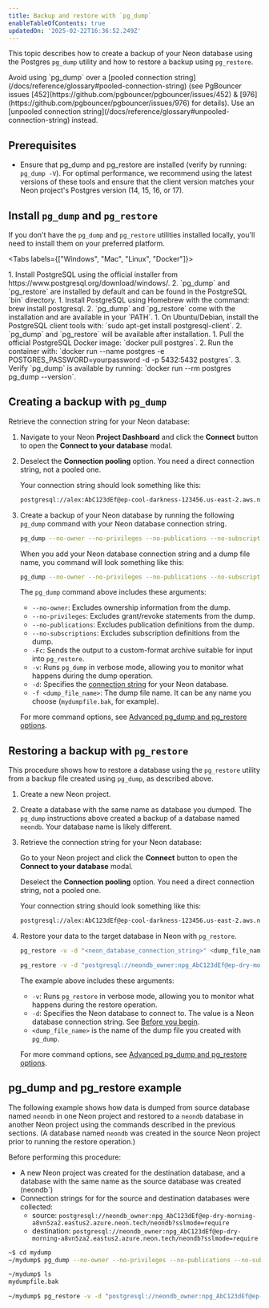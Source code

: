 ```yaml
---
title: Backup and restore with `pg_dump`
enableTableOfContents: true
updatedOn: '2025-02-22T16:36:52.249Z'
---
```


This topic describes how to create a backup of your Neon database using the Postgres `pg_dump` utility and how to restore a backup using `pg_restore`.

<Admonition type="important">
Avoid using `pg_dump` over a [pooled connection string](/docs/reference/glossary#pooled-connection-string) (see PgBouncer issues [452](https://github.com/pgbouncer/pgbouncer/issues/452) & [976](https://github.com/pgbouncer/pgbouncer/issues/976) for details). Use an [unpooled connection string](/docs/reference/glossary#unpooled-connection-string) instead.
</Admonition>

## Prerequisites

- Ensure that pg_dump and pg_restore are installed (verify by running: `pg_dump -V`). For optimal performance, we recommend using the latest versions of these tools and ensure that the client version matches your Neon project's Postgres version (14, 15, 16, or 17).


## Install `pg_dump` and `pg_restore` 

If you don't have the `pg_dump` and `pg_restore` utilities installed locally, you'll need to install them on your preferred platform.

<Tabs labels={["Windows", "Mac", "Linux", "Docker"]}>

<TabItem>
1. Install PostgreSQL using the official installer from https://www.postgresql.org/download/windows/.
2. `pg_dump` and `pg_restore` are installed by default and can be found in the PostgreSQL `bin` directory.
</TabItem>

<TabItem>
1. Install PostgreSQL using Homebrew with the command: brew install postgresql.
2. `pg_dump` and `pg_restore` come with the installation and are available in your `PATH`.
</TabItem>

<TabItem>
1. On Ubuntu/Debian, install the PostgreSQL client tools with: `sudo apt-get install postgresql-client`.
2. `pg_dump` and `pg_restore` will be available after installation.
</TabItem>

<TabItem>
1. Pull the official PostgreSQL Docker image: `docker pull postgres`.
2. Run the container with: `docker run --name postgres -e POSTGRES_PASSWORD=yourpassword -d -p 5432:5432 postgres`.
3. Verify `pg_dump` is available by running: `docker run --rm postgres pg_dump --version`.
</TabItem>

</Tabs>

## Creating a backup with `pg_dump`

Retrieve the connection string for your Neon database:

1. Navigate to your Neon **Project Dashboard** and click the **Connect** button to open the **Connect to your database** modal.

2. Deselect the **Connection pooling** option. You need a direct connection string, not a pooled one.

    Your connection string should look something like this:

    ```bash shouldWrap
    postgresql://alex:AbC123dEf@ep-cool-darkness-123456.us-east-2.aws.neon.tech/neondb?sslmode=require
    ```

3. Create a backup of your Neon database by running the following `pg_dump` command with your Neon database connection string.

    ```bash shouldWrap
    pg_dump --no-owner --no-privileges --no-publications --no-subscriptions -Fc -v -d "<neon_database_connection_string>" -f <dump_file_name>
    ```

    When you add your Neon database connection string and a dump file name, you command will look something like this:

    ```bash shouldWrap
    pg_dump --no-owner --no-privileges --no-publications --no-subscriptions -Fc -v -d "postgresql://neondb_owner:npg_AbC123dEf@ep-dry-morning-a8vn5za2.eastus2.azure.neon.tech/neondb?sslmode=require" -f mydatabase.bak
    ```

    The `pg_dump` command above includes these arguments:

    - `--no-owner`: Excludes ownership information from the dump.
    - `--no-privileges`: Excludes grant/revoke statements from the dump.
    - `--no-publications`: Excludes publication definitions from the dump.
    - `--no-subscriptions`: Excludes subscription definitions from the dump.
    - `-Fc`: Sends the output to a custom-format archive suitable for input into `pg_restore`.
    - `-v`: Runs `pg_dump` in verbose mode, allowing you to monitor what happens during the dump operation.
    - `-d`: Specifies the [connection string](https://www.postgresql.org/docs/current/libpq-connect.html#LIBPQ-CONNSTRING) for your Neon database.
    - `-f <dump_file_name>`: The dump file name. It can be any name you choose (`mydumpfile.bak`, for example).

    For more command options, see [Advanced pg_dump and pg_restore options](#advanced-pgdump-and-pgrestore-options).

## Restoring a backup with `pg_restore`

This procedure shows how to restore a database using the `pg_restore` utility from a backup file created using `pg_dump`, as described above.

1. Create a new Neon project.
2. Create a database with the same name as database you dumped. The `pg_dump` instructions above created a backup of a database named `neondb`. Your database name is likely different.
3. Retrieve the connection string for your Neon database:

    Go to your Neon project and click the **Connect** button to open the **Connect to your database** modal.

    Deselect the **Connection pooling** option. You need a direct connection string, not a pooled one.

    Your connection string should look something like this:

    ```bash shouldWrap
    postgresql://alex:AbC123dEf@ep-cool-darkness-123456.us-east-2.aws.neon.tech/neondb?sslmode=require
    ```

4. Restore your data to the target database in Neon with `pg_restore`.

    ```bash shouldWrap
    pg_restore -v -d "<neon_database_connection_string>" <dump_file_name>
    ```

    ```bash shouldWrap
    pg_restore -v -d "postgresql://neondb_owner:npg_AbC123dEf@ep-dry-morning-a8vn5za2.eastus2.azure.neon.tech/neondb?sslmode=require" mydatabase.bak
    ```

    The example above includes these arguments:

    - `-v`: Runs `pg_restore` in verbose mode, allowing you to monitor what happens during the restore operation.
    - `-d`: Specifies the Neon database to connect to. The value is a Neon database connection string. See [Before you begin](#before-you-begin).
    - `<dump_file_name>` is the name of the dump file you created with `pg_dump`.

    For more command options, see [Advanced pg_dump and pg_restore options](#advanced-pgdump-and-pgrestore-options).

## pg_dump and pg_restore example

The following example shows how data is dumped from source database named `neondb` in one Neon project and restored to a `neondb` database in another Neon project using the commands described in the previous sections. (A database named `neondb` was created in the source Neon project prior to running the restore operation.)

Before performing this procedure:
- A new Neon project was created for the destination database, and a database with the same name as the source database was created (neondb`)
- Connection strings for for the source and destination databases were collected:
    - source: `postgresql://neondb_owner:npg_AbC123dEf@ep-dry-morning-a8vn5za2.eastus2.azure.neon.tech/neondb?sslmode=require`
    - destination: `postgresql://neondb_owner:npg_AbC123dEf@ep-dry-morning-a8vn5za2.eastus2.azure.neon.tech/neondb?sslmode=require`

```bash shouldWrap
~$ cd mydump
~/mydump$ pg_dump --no-owner --no-privileges --no-publications --no-subscriptions -Fc -v -d "postgresql://neondb_owner:npg_AbC123dEf@ep-dry-morning-a8vn5za2.eastus2.azure.neon.tech/neondb?sslmode=require" -f mydatabase.bak

~/mydump$ ls
mydumpfile.bak

~/mydump$ pg_restore -v -d "postgresql://neondb_owner:npg_AbC123dEf@ep-dry-morning-a8vn5za2.eastus2.azure.neon.tech/neondb?sslmode=require" mydatabase.bak
```